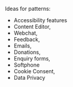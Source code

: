 Ideas for patterns:

- Accessibility features
- Content Editor,
- Webchat, 
- Feedback,
- Emails,
- Donations, 
- Enquiry forms, 
- Softphone
- Cookie Consent, 
- Data Privacy